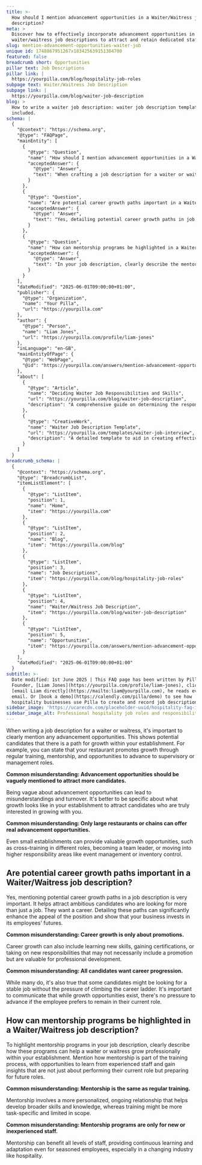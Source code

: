 ```yaml
---
title: >-
  How should I mention advancement opportunities in a Waiter/Waitress job
  description?
meta: >
  Discover how to effectively incorporate advancement opportunities in
  waiter/waitress job descriptions to attract and retain dedicated staff.
slug: mention-advancement-opportunities-waiter-job
unique id: 1748867951267x183425639151304700
featured: false
breadcrumb short: Opportunities
pillar text: Job Descriptions
pillar link: |
  https://yourpilla.com/blog/hospitality-job-roles
subpage text: Waiter/Waitress Job Description
subpage link: |
  https://yourpilla.com/blog/waiter-job-description
blog: >
  How to write a waiter job description: waiter job description template
  included.
schema: |
  {
    "@context": "https://schema.org",
    "@type": "FAQPage",
    "mainEntity": [
      {
        "@type": "Question",
        "name": "How should I mention advancement opportunities in a Waiter/Waitress job description?",
        "acceptedAnswer": {
          "@type": "Answer",
          "text": "When crafting a job description for a waiter or waitress, emphasise clear advancement opportunities to display a pathway for growth within your establishment. Indicate that your restaurant promotes growth through regular training, mentorship, and opportunities for staff to move into supervisory or management roles."
        }
      },
      {
        "@type": "Question",
        "name": "Are potential career growth paths important in a Waiter/Waitress job description?",
        "acceptedAnswer": {
          "@type": "Answer",
          "text": "Yes, detailing potential career growth paths in job descriptions is essential. This approach draws ambitious candidates who are seeking career opportunities, not just a job. It demonstrates that your business invests in its employees’ futures, enhancing the job’s appeal."
        }
      },
      {
        "@type": "Question",
        "name": "How can mentorship programs be highlighted in a Waiter/Waitress job description?",
        "acceptedAnswer": {
          "@type": "Answer",
          "text": "In your job description, clearly describe the mentorship programs offered in your restaurant. Highlight how these programs help waiters and waitresses grow professionally, offering continuous learning under the guidance of experienced staff, which prepares them for advanced roles within the establishment."
        }
      }
    ],
    "dateModified": "2025-06-01T09:00:00+01:00",
    "publisher": {
      "@type": "Organization",
      "name": "Your Pilla",
      "url": "https://yourpilla.com"
    },
    "author": {
      "@type": "Person",
      "name": "Liam Jones",
      "url": "https://yourpilla.com/profile/liam-jones"
    },
    "inLanguage": "en-GB",
    "mainEntityOfPage": {
      "@type": "WebPage",
      "@id": "https://yourpilla.com/answers/mention-advancement-opportunities-waiter-job"
    },
    "about": [
      {
        "@type": "Article",
        "name": "Deciding Waiter Job Responsibilities and Skills",
        "url": "https://yourpilla.com/blog/waiter-job-description",
        "description": "A comprehensive guide on determining the responsibilities and skills required for a waiter position, ensuring you attract the right candidates for your business."
      },
      {
        "@type": "CreativeWork",
        "name": "Waiter Job Description Template",
        "url": "https://yourpilla.com/templates/waiter-job-interview",
        "description": "A detailed template to aid in creating effective and comprehensive job descriptions for waiter positions, streamlining the recruitment process."
      }
    ]
  }
breadcrumb_schema: |
  {
    "@context": "https://schema.org",
    "@type": "BreadcrumbList",
    "itemListElement": [
      {
        "@type": "ListItem",
        "position": 1,
        "name": "Home",
        "item": "https://yourpilla.com"
      },
      {
        "@type": "ListItem",
        "position": 2,
        "name": "Blog",
        "item": "https://yourpilla.com/blog"
      },
      {
        "@type": "ListItem",
        "position": 3,
        "name": "Job Descriptions",
        "item": "https://yourpilla.com/blog/hospitality-job-roles"
      },
      {
        "@type": "ListItem",
        "position": 4,
        "name": "Waiter/Waitress Job Description",
        "item": "https://yourpilla.com/blog/waiter-job-description"
      },
      {
        "@type": "ListItem",
        "position": 5,
        "name": "Opportunities",
        "item": "https://yourpilla.com/answers/mention-advancement-opportunities-waiter-job"
      }
    ],
    "dateModified": "2025-06-01T09:00:00+01:00"
  }
subtitle: >-
  Date modified: 1st June 2025 | This FAQ page has been written by Pilla
  Founder, [Liam Jones](https://yourpilla.com/profile/liam-jones), click to
  [email Liam directly](https://mailto:liam@yourpilla.com), he reads every
  email. Or [book a demo](https://calendly.com/pilla/demo) to see how
  hospitality businesses use Pilla to create and record job descriptions.
sidebar_image: 'https://ucarecdn.com/placeholder-uuid/hospitality-faq-image.jpg'
sidebar_image_alt: Professional hospitality job roles and responsibilities
---
```

When writing a job description for a waiter or waitress, it's important to clearly mention any advancement opportunities. This shows potential candidates that there is a path for growth within your establishment. For example, you can state that your restaurant promotes growth through regular training, mentorship, and opportunities to advance to supervisory or management roles.

**Common misunderstanding: Advancement opportunities should be vaguely mentioned to attract more candidates.**

Being vague about advancement opportunities can lead to misunderstandings and turnover. It's better to be specific about what growth looks like in your establishment to attract candidates who are truly interested in growing with you.

**Common misunderstanding: Only large restaurants or chains can offer real advancement opportunities.**

Even small establishments can provide valuable growth opportunities, such as cross-training in different roles, becoming a team leader, or moving into higher responsibility areas like event management or inventory control.

## Are potential career growth paths important in a Waiter/Waitress job description?

Yes, mentioning potential career growth paths in a job description is very important. It helps attract ambitious candidates who are looking for more than just a job. They want a career. Detailing these paths can significantly enhance the appeal of the position and show that your business invests in its employees' futures.

**Common misunderstanding: Career growth is only about promotions.**

Career growth can also include learning new skills, gaining certifications, or taking on new responsibilities that may not necessarily include a promotion but are valuable for professional development.

**Common misunderstanding: All candidates want career progression.**

While many do, it's also true that some candidates might be looking for a stable job without the pressure of climbing the career ladder. It's important to communicate that while growth opportunities exist, there's no pressure to advance if the employee prefers to remain in their current role.

## How can mentorship programs be highlighted in a Waiter/Waitress job description?

To highlight mentorship programs in your job description, clearly describe how these programs can help a waiter or waitress grow professionally within your establishment. Mention how mentorship is part of the training process, with opportunities to learn from experienced staff and gain insights that are not just about performing their current role but preparing for future roles.

**Common misunderstanding: Mentorship is the same as regular training.**

Mentorship involves a more personalized, ongoing relationship that helps develop broader skills and knowledge, whereas training might be more task-specific and limited in scope.

**Common misunderstanding: Mentorship programs are only for new or inexperienced staff.**

Mentorship can benefit all levels of staff, providing continuous learning and adaptation even for seasoned employees, especially in a changing industry like hospitality.

